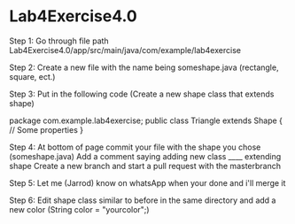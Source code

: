 # Lab4Exercise4.0

Step 1:
Go through file path Lab4Exercise4.0/app/src/main/java/com/example/lab4exercise

Step 2:
Create a new file with the name being someshape.java (rectangle, square, ect.)

Step 3:
Put in the following code (Create a new shape class that extends shape)
  
package com.example.lab4exercise;
public class Triangle extends Shape {
    // Some properties
}

Step 4: 
At bottom of page commit your file with the shape you chose (someshape.java)
Add a comment saying adding new class ____ extending shape 
Create a new branch and start a pull request with the masterbranch

Step 5:
Let me (Jarrod) know on whatsApp when your done and i'll merge it

Step 6:
Edit shape class similar to before in the same directory and add a new color
(String color = "yourcolor";)
